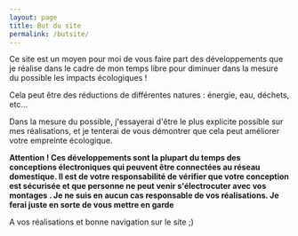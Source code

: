 ```yaml
---
layout: page
title: But du site
permalink: /butsite/
---
```


Ce site est un moyen pour moi de vous faire part des développements que je réalise dans le cadre de mon temps libre pour diminuer dans la mesure du possible les impacts écologiques !

Cela peut être des réductions de différentes natures : énergie, eau, déchets, etc...

Dans la mesure du possible, j'essayerai d'être le plus explicite possible sur mes réalisations, et je tenterai de vous démontrer que cela peut améliorer votre empreinte écologique. 

<strong> Attention ! Ces développements sont la plupart du temps des conceptions électroniques qui peuvent être connectées au réseau domestique. Il est de votre responsabilité de vérifier que votre conception est sécurisée et que personne ne peut venir s'électrocuter avec vos montages . Je ne suis en aucun cas responsable de vos réalisations. Je ferai juste en sorte de vous mettre en garde</strong>

A vos réalisations et bonne navigation sur le site ;)
